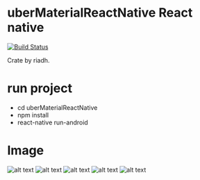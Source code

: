 # uberMaterialReactNative React native



[![Build Status](https://travis-ci.org/joemccann/dillinger.svg?branch=master)](https://travis-ci.org/joemccann/dillinger)

Crate by riadh.
 # run project
 - cd uberMaterialReactNative
 - npm install 
 - react-native run-android

# Image 

![alt text](./img/Screenshot1.png)
![alt text](./img/Screenshot2.png)
![alt text](./img/Screenshot3.png)
![alt text](./img/Screenshot4.png)
![alt text](./img/Screenshot5.png)
